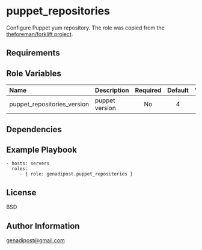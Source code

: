 puppet_repositories
=========

Configure Puppet yum repository.
The role was copied from the [theforeman/forklift project](https://github.com/theforeman/forklift/tree/master/roles/puppet_repositories).

Requirements
------------

Role Variables
--------------

| Name    | Description    | Required    | Default    | Values | Examples |
|:--|:--|:-:|:-:|:-:|:--|
| puppet_repositories_version | puppet version | No | 4 | - | 5 |

Dependencies
------------

Example Playbook
----------------

    - hosts: servers
      roles:
         - { role: genadipost.puppet_repositories }

License
-------

BSD

Author Information
------------------

genadipost@gmail.com
